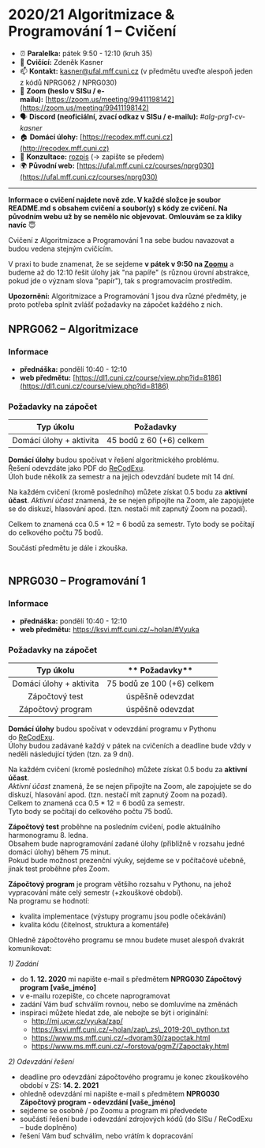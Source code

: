 # 2020/21 Algoritmizace & Programování 1 – Cvičení

*  :alarm_clock: **Paralelka:** pátek 9:50 - 12:10 (kruh 35)
*  :man: **Cvičící:** Zdeněk Kasner
*  :mailbox: **Kontakt:** [kasner@ufal.mff.cuni.cz](mailto:kasner@ufal.mff.cuni.cz) (v předmětu uveďte alespoň jeden z kódů NPRG062 / NPRG030)
*  :dart: **Zoom (heslo v SISu / e-mailu):** [https://zoom.us/meeting/99411198142](https://zoom.us/meeting/99411198142)
*  :speaking_head: **Discord (neoficiální, zvací odkaz v SISu / e-mailu):** _#alg-prg1-cv-kasner_
*  :house: **Domácí úlohy:** [https://recodex.mff.cuni.cz](http://recodex.mff.cuni.cz)
*  :couple: **Konzultace:** [rozpis](https://docs.google.com/spreadsheets/d/1yj9CVfraWJXa2gJOmASbjmgY1lU95sujHm9BMjuLyj4/edit?usp=sharing) (→ zapište se předem)
*  :earth_africa: **Původní web:** [https://ufal.mff.cuni.cz/courses/nprg030](https://ufal.mff.cuni.cz/courses/nprg030)

* * *
**Informace o cvičení najdete nově zde. V každé složce je soubor README.md s obsahem cvičení a soubor(y) s kódy ze cvičení. Na původním webu už by se nemělo nic objevovat. Omlouvám se za kliky navíc** :innocent:

Cvičení z Algoritmizace a Programování 1 na sebe budou navazovat a budou vedena stejným cvičícím.

V praxi to bude znamenat, že se sejdeme **v pátek v 9:50 na [Zoomu](https://zoom.us/meeting/99411198142)** a budeme až do 12:10 řešit úlohy jak "na papíře" (s různou úrovní abstrakce, pokud jde o význam slova "papír"), tak s programovacím prostředím.

**Upozornění:** Algoritmizace a Programování 1 jsou dva různé předměty, je proto potřeba splnit zvlášť požadavky na zápočet každého z nich.


## NPRG062 – Algoritmizace

### Informace

*   **přednáška:** pondělí 10:40 - 12:10
*   **web předmětu:** [https://dl1.cuni.cz/course/view.php?id=8186](https://dl1.cuni.cz/course/view.php?id=8186)

### Požadavky na zápočet

**Typ úkolu**| **Požadavky**
:-----:|:-----:
Domácí úlohy + aktivita| 45 bodů z 60 (+6) celkem

**Domácí úlohy** budou spočívat v řešení algoritmického problému. Řešení odevzdáte jako PDF do [ReCodExu](https://recodex.mff.cuni.cz).  
Úloh bude několik za semestr a na jejich odevzdání budete mít 14 dní.

Na každém cvičení (kromě posledního) můžete získat 0.5 bodu za **aktivní účast**. _Aktivní účast_ znamená, že se nejen připojíte na Zoom, ale zapojujete se do diskuzí, hlasování apod. (tzn. nestačí mít zapnutý Zoom na pozadí).  

Celkem to znamená cca 0.5 \* 12 = 6 bodů za semestr. Tyto body se počítají do celkového počtu 75 bodů.

Součástí předmětu je dále i zkouška.  
 

## NPRG030 – Programování 1

### Informace

*   **přednáška:** pondělí 10:40 - 12:10
*   **web předmětu:** https://ksvi.mff.cuni.cz/~holan/#Vyuka

### Požadavky na zápočet

**Typ úkolu**|** Požadavky**
:-----:|:-----:
 Domácí úlohy + aktivita | 75 bodů ze 100 (+6) celkem
 Zápočtový test | úspěšně odevzdat
 Zápočtový program | úspěšně odevzdat
 
**Domácí úlohy** budou spočívat v odevzdání programu v Pythonu do [ReCodExu](https://recodex.mff.cuni.cz).  
Úlohy budou zadávané každý v pátek na cvičeních a deadline bude vždy v neděli následující týden (tzn. za 9 dní).

Na každém cvičení (kromě posledního) můžete získat 0.5 bodu za **aktivní účast**.   
_Aktivní účast_ znamená, že se nejen připojíte na Zoom, ale zapojujete se do diskuzí, hlasování apod. (tzn. nestačí mít zapnutý Zoom na pozadí).  
Celkem to znamená cca 0.5 \* 12 = 6 bodů za semestr.  
Tyto body se počítají do celkového počtu 75 bodů.

**Zápočtový test** proběhne na posledním cvičení, podle aktuálního harmonogramu 8. ledna.  
Obsahem bude naprogramování zadané úlohy (přibližně v rozsahu jedné domácí úlohy) během 75 minut.  
Pokud bude možnost prezenční výuky, sejdeme se v počítačové učebně, jinak test proběhne přes Zoom.

**Zápočtový program** je program většího rozsahu v Pythonu, na jehož vypracování máte celý semestr (+zkouškové období).  
Na programu se hodnotí:

*   kvalita implementace (výstupy programu jsou podle očekávání)
*   kvalita kódu (čitelnost, struktura a komentáře)

Ohledně zápočtového programu se mnou budete muset alespoň dvakrát komunikovat:

_1) Zadání_

*   do **1. 12. 2020** mi napište e-mail s předmětem **NPRG030 Zápočtový program \[vaše\_jméno\]**
*   v e-mailu rozepište, co chcete naprogramovat
*   zadání Vám buď schválím rovnou, nebo se domluvíme na změnách
*   inspiraci můžete hledat zde, ale nebojte se být i originální:
    *   http://mj.ucw.cz/vyuka/zap/
    *   https://ksvi.mff.cuni.cz/~holan/zap\_zs\_2019-20\_python.txt
    *   https://www.ms.mff.cuni.cz/~dvoram30/zapoctak.html
    *   https://www.ms.mff.cuni.cz/~forstova/pgmZ/Zapoctaky.html

_2) Odevzdání řešení_

*   deadline pro odevzdání zápočtového programu je konec zkouškového období v ZS: **14\. 2. 2021**
*   ohledně odevzdání mi napište e-mail s předmětem **NPRG030 Zápočtový program - odevzdání \[vaše\_jméno\]**
*   sejdeme se osobně / po Zoomu a program mi předvedete
*   součástí řešení bude i odevzdání zdrojových kódů (do SISu / ReCodExu – bude doplněno)
*   řešení Vám buď schválím, nebo vrátím k dopracování
